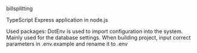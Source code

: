 billsplitting

TypeScript Express application in node.js

Used packages:
DotEnv is used to import configuration into the system. Mainly used for the database settings.
When building project, input correct parameters in .env.example and rename it to .env